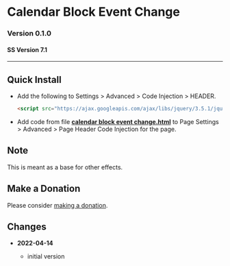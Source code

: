 # Calendar Block Event Change

### Version 0.1.0

#### SS Version 7.1

---

## Quick Install

* Add the following to Settings > Advanced > Code Injection > HEADER.
  
  ```html
  <script src="https://ajax.googleapis.com/ajax/libs/jquery/3.5.1/jquery.min.js"></script>
  ```
  
* Add code from file **[calendar block event change.html][1]** to
  Page Settings > Advanced > Page Header Code Injection for the page.

## Note

This is meant as a base for other effects.

## Make a Donation

Please consider [making a donation][2].

## Changes

<!-- * **2021-08-02**

  * fix minor documentation issues
  * bumped version to 0.1d1
  -->
* **2022-04-14**

  * initial version

[1]: calendar%20block%20event%20change.html#L1
[2]: https://github.com/tomsWebConsulting/twcsl#make-a-donation
